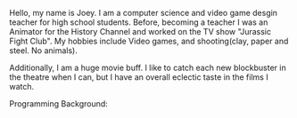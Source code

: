 Hello, my name is Joey.  I am a computer science and video game desgin teacher for high school 
students.  Before, becoming a teacher I was an Animator for the History Channel and worked on 
the TV show "Jurassic Fight Club".  My hobbies include Video games, and shooting(clay, paper 
and steel. No animals).

Additionally, I am a huge movie buff.  I like to catch each new blockbuster in the theatre when I can, but I have an overall eclectic taste in the films I watch.



Programming Background:

